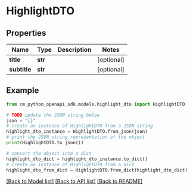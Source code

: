 # HighlightDTO


## Properties

Name | Type | Description | Notes
------------ | ------------- | ------------- | -------------
**title** | **str** |  | [optional] 
**subtitle** | **str** |  | [optional] 

## Example

```python
from cm_python_openapi_sdk.models.highlight_dto import HighlightDTO

# TODO update the JSON string below
json = "{}"
# create an instance of HighlightDTO from a JSON string
highlight_dto_instance = HighlightDTO.from_json(json)
# print the JSON string representation of the object
print(HighlightDTO.to_json())

# convert the object into a dict
highlight_dto_dict = highlight_dto_instance.to_dict()
# create an instance of HighlightDTO from a dict
highlight_dto_from_dict = HighlightDTO.from_dict(highlight_dto_dict)
```
[[Back to Model list]](../README.md#documentation-for-models) [[Back to API list]](../README.md#documentation-for-api-endpoints) [[Back to README]](../README.md)


